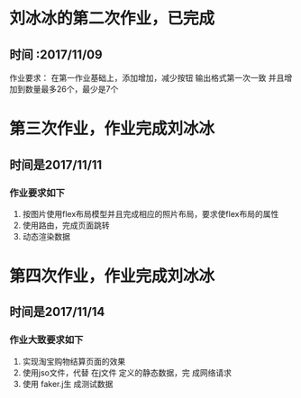 # 刘冰冰的第二次作业，已完成
## 时间 :2017/11/09
作业要求：
在第一作业基础上，添加增加，减少按钮
输出格式第一次一致
并且增加到数量最多26个，最少是7个



# 第三次作业，作业完成刘冰冰
## 时间是2017/11/11
### 作业要求如下
1. 按图片使用flex布局模型并且完成相应的照片布局，要求使flex布局的属性
2. 使用路由，完成页面跳转
3. 动态渲染数据

# 第四次作业，作业完成刘冰冰
## 时间是2017/11/14
###  作业大致要求如下
1. 实现淘宝购物结算页面的效果
2. 使用jso文件，代替 在j文件 定义的静态数据，完 成网络请求
3. 使用 faker.j生 成测试数据
